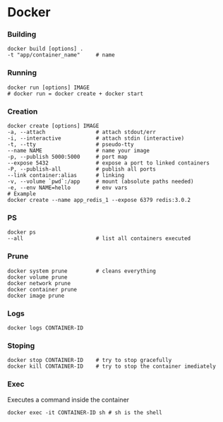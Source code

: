 # Docker

### Building

```shell
docker build [options] .
-t "app/container_name"    	# name
```

### Running

```shell
docker run [options] IMAGE
# docker run = docker create + docker start
```

### Creation

```shell
docker create [options] IMAGE
-a, --attach               	# attach stdout/err
-i, --interactive          	# attach stdin (interactive)
-t, --tty                  	# pseudo-tty
--name NAME            		# name your image
-p, --publish 5000:5000    	# port map
--expose 5432          		# expose a port to linked containers
-P, --publish-all          	# publish all ports
--link container:alias 		# linking
-v, --volume `pwd`:/app    	# mount (absolute paths needed)
-e, --env NAME=hello       	# env vars
# Example
docker create --name app_redis_1 --expose 6379 redis:3.0.2
```

### PS

```shell
docker ps 
--all 						# list all containers executed
```

### Prune

```shell
docker system prune 		# cleans everything
docker volume prune
docker network prune
docker container prune
docker image prune
```



### Logs

```shell
docker logs CONTAINER-ID
```

### Stoping

```shell
docker stop CONTAINER-ID 	# try to stop gracefully
docker kill CONTAINER-ID 	# try to stop the container imediately
```

### Exec

Executes a command inside the container

```shell
docker exec -it CONTAINER-ID sh # sh is the shell  
```

